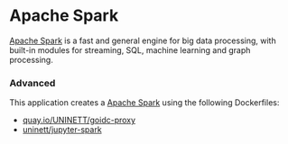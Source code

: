 # Apache Spark

[Apache Spark](https://spark.apache.org/) is a fast and general engine for big data processing, with built-in modules for streaming, SQL, machine learning and graph processing.

### Advanced
This application creates a [Apache Spark](https://github.com/UNINETT/helm-charts/tree/master/spark) using the following Dockerfiles:
  - [quay.io/UNINETT/goidc-proxy](https://github.com/UNINETT/goidc-proxy/blob/master/Dockerfile)
  - [uninett/jupyter-spark](https://github.com/UNINETT/helm-charts-dockerfiles/tree/e22af6e/jupyter-spark/notebook/Dockerfile)
